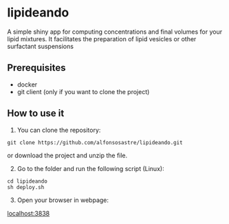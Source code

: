 # lipideando
A simple shiny app for computing concentrations and final volumes for your lipid mixtures. It facilitates the preparation of lipid vesicles or other surfactant suspensions

## Prerequisites 

* docker
* git client (only if you want to clone the project)  

## How to use it
1. You can clone the repository:

```{r}
git clone https://github.com/alfonsosastre/lipideando.git
```

or download the project and unzip the file.

2. Go to the folder and run the following script (Linux):

```{r}
cd lipideando
sh deploy.sh
```

3. Open your browser in webpage:

[localhost:3838](http://localhost:3838)
